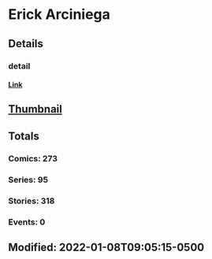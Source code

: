 # Erick  Arciniega 
## Details
### detail
#### [Link](http://marvel.com/comics/creators/13162/erick_arciniega?utm_campaign=apiRef&utm_source=225578a89fc76f3d20fbffda5d17a88d)
## [Thumbnail](http://i.annihil.us/u/prod/marvel/i/mg/b/40/image_not_available.jpg)
## Totals
### Comics: 273
### Series: 95
### Stories: 318
### Events: 0
## Modified: 2022-01-08T09:05:15-0500